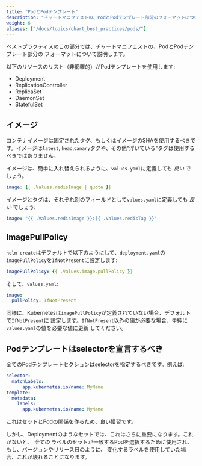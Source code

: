 ```yaml
---
title: "PodとPodテンプレート"
description: "チャートマニフェストの、PodとPodテンプレート部分のフォーマットについて説明します。"
weight: 6
aliases: ["/docs/topics/chart_best_practices/pods/"]
---
```


ベストプラクティスのこの部分では、チャートマニフェストの、PodとPodテンプレート部分の
フォーマットについて説明します。

以下のリソースのリスト（非網羅的）がPodテンプレートを使用します:

- Deployment
- ReplicationController
- ReplicaSet
- DaemonSet
- StatefulSet

## イメージ

コンテナイメージは固定されたタグ、もしくはイメージのSHAを使用するべきです。イメージは`latest`,
`head`,`canary`タグや、その他"浮いている"タグは使用するべきではありません。


イメージは、簡単に入れ替えられるように、`values.yaml`に定義しても _良い_
でしょう。

```yaml
image: {{ .Values.redisImage | quote }}
```

イメージとタグは、それぞれ別のフィールドとして`values.yaml`に定義しても _良い_ でしょう:

```yaml
image: "{{ .Values.redisImage }}:{{ .Values.redisTag }}"
```

## ImagePullPolicy

`helm create`はデフォルトで以下のようにして、`deployment.yaml`の
`imagePullPolicy`を`IfNotPresent`に設定します:

```yaml
imagePullPolicy: {{ .Values.image.pullPolicy }}
```

そして、`values.yaml`:

```yaml
image:
  pullPolicy: IfNotPresent
```

同様に、Kubernetesは`imagePullPolicy`が定義されていない場合、デフォルトで`IfNotPresent`に
設定します。`IfNotPresent`以外の値が必要な場合、単純に`values.yaml`の値を必要な値に更新
してください。

## Podテンプレートはselectorを宣言するべき

全てのPodテンプレートセクションはselectorを指定するべきです。例えば:

```yaml
selector:
  matchLabels:
      app.kubernetes.io/name: MyName
template:
  metadata:
    labels:
      app.kubernetes.io/name: MyName
```

これはセットとPodの関係を作るため、良い慣習です。

しかし、Deploymentのようなセットでは、これはさらに重要になります。これがないと、
_全ての_ ラベルのセットが一致するPodを選択するために使用され、もし、バージョンやリリース日のように、
変化するラベルを使用していた場合、これが壊れることになります。
